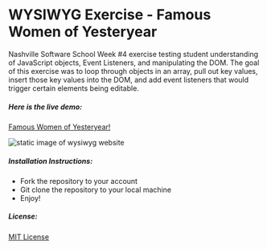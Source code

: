 # WYSIWYG Exercise - Famous Women of Yesteryear

Nashville Software School Week #4 exercise testing student understanding of JavaScript objects, Event Listeners, and manipulating the DOM. The goal of this exercise was to loop through objects in an array, pull out key values, insert those key values into the DOM, and add event listeners that would trigger certain elements being editable.

##### Here is the live demo:
[Famous Women of Yesteryear!](http://tekishahammock.github.io/wysiwyg_exercise/)

![static image of wysiwyg website](https://github.com/tekishahammock/wysiwyg/raw/master/img/.png)

##### Installation Instructions:

- Fork the repository to your account
- Git clone the repository to your local machine
- Enjoy!

##### License:
[MIT License](https://github.com/tekishahammock/wysiwig_exercise/blob/master/LICENSE)
